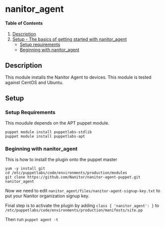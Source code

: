 # nanitor_agent

#### Table of Contents

1. [Description](#description)
1. [Setup - The basics of getting started with nanitor_agent](#setup)
    * [Setup requirements](#setup-requirements)
    * [Beginning with nanitor_agent](#beginning-with-nanitor_agent)

## Description

This module installs the Nanitor Agent to devices.
This module is tested against CentOS and Ubuntu.


## Setup

### Setup Requirements
This moudule depends on the APT puppet module.

```
puppet module install puppetlabs-stdlib
puppet module install puppetlabs-apt

```

### Beginning with nanitor_agent
This is how to install the plugin onto the puppet master

```
yum -y install git
cd /etc/puppetlabs/code/environments/production/modules
git clone https://github.com/Nanitor/nanitor-agent-puppet.git nanitor_agent
```

Now we need to edit ```nanitor_agent/files/nanitor-agent-signup-key.txt``` to put your Nanitor organization signup key.

Final step is to activate the plugin by adding ```class { 'nanitor_agent': }``` to ```/etc/puppetlabs/code/environments/production/manifests/site.pp```

Then run ```puppet agent -t```

